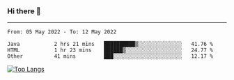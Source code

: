 ### Hi there 👋
---
<!--START_SECTION:waka-->

```text
From: 05 May 2022 - To: 12 May 2022

Java           2 hrs 21 mins   ██████████▒░░░░░░░░░░░░░░   41.76 %
HTML           1 hr 23 mins    ██████▒░░░░░░░░░░░░░░░░░░   24.77 %
Other          41 mins         ███░░░░░░░░░░░░░░░░░░░░░░   12.17 %
```

<!--END_SECTION:waka-->

[![Top Langs](https://github-readme-stats.vercel.app/api/top-langs/?username=HyunAh-iia&layout=compact)](https://github.com/anuraghazra/github-readme-stats)
<!--
**HyunAh-iia/HyunAh-iia** is a ✨ _special_ ✨ repository because its `README.md` (this file) appears on your GitHub profile.

Here are some ideas to get you started:

- 🔭 I’m currently working on ...
- 🌱 I’m currently learning ...
- 👯 I’m looking to collaborate on ...
- 🤔 I’m looking for help with ...
- 💬 Ask me about ...
- 📫 How to reach me: ...
- 😄 Pronouns: ...
- ⚡ Fun fact: ...
-->
